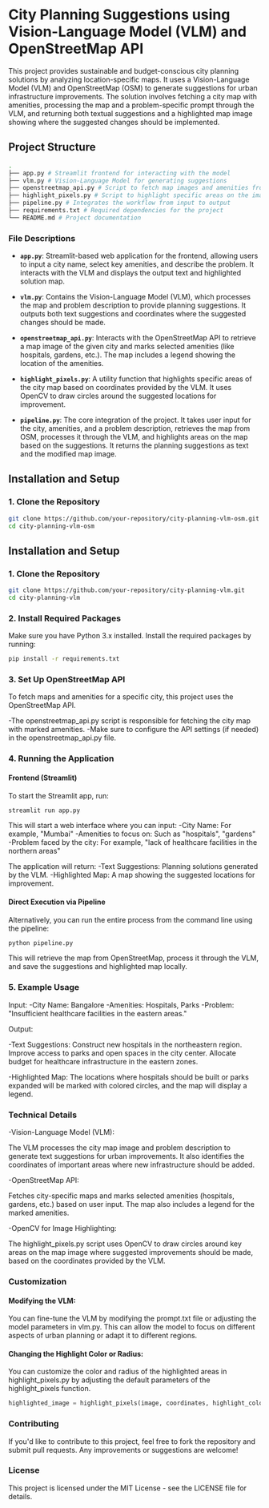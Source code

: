 # **City Planning Suggestions using Vision-Language Model (VLM) and OpenStreetMap API**

This project provides sustainable and budget-conscious city planning solutions by analyzing location-specific maps. It uses a Vision-Language Model (VLM) and OpenStreetMap (OSM) to generate suggestions for urban infrastructure improvements. The solution involves fetching a city map with amenities, processing the map and a problem-specific prompt through the VLM, and returning both textual suggestions and a highlighted map image showing where the suggested changes should be implemented.

## **Project Structure**

```bash
.
├── app.py # Streamlit frontend for interacting with the model
├── vlm.py # Vision-Language Model for generating suggestions
├── openstreetmap_api.py # Script to fetch map images and amenities from OSM API
├── highlight_pixels.py # Script to highlight specific areas on the image
├── pipeline.py # Integrates the workflow from input to output
├── requirements.txt # Required dependencies for the project
└── README.md # Project documentation

```

### **File Descriptions**

- **`app.py`**: Streamlit-based web application for the frontend, allowing users to input a city name, select key amenities, and describe the problem. It interacts with the VLM and displays the output text and highlighted solution map.
  
- **`vlm.py`**: Contains the Vision-Language Model (VLM), which processes the map and problem description to provide planning suggestions. It outputs both text suggestions and coordinates where the suggested changes should be made.

- **`openstreetmap_api.py`**: Interacts with the OpenStreetMap API to retrieve a map image of the given city and marks selected amenities (like hospitals, gardens, etc.). The map includes a legend showing the location of the amenities.

- **`highlight_pixels.py`**: A utility function that highlights specific areas of the city map based on coordinates provided by the VLM. It uses OpenCV to draw circles around the suggested locations for improvement.

- **`pipeline.py`**: The core integration of the project. It takes user input for the city, amenities, and a problem description, retrieves the map from OSM, processes it through the VLM, and highlights areas on the map based on the suggestions. It returns the planning suggestions as text and the modified map image.

## **Installation and Setup**

### **1. Clone the Repository**
```bash
git clone https://github.com/your-repository/city-planning-vlm-osm.git
cd city-planning-vlm-osm
```

## **Installation and Setup**

### **1. Clone the Repository**
```bash
git clone https://github.com/your-repository/city-planning-vlm.git
cd city-planning-vlm
```
### **2. Install Required Packages**
Make sure you have Python 3.x installed. Install the required packages by running:

```bash
pip install -r requirements.txt
```

### **3. Set Up OpenStreetMap API**
To fetch maps and amenities for a specific city, this project uses the OpenStreetMap API.

-The openstreetmap_api.py script is responsible for fetching the city map with marked amenities.
-Make sure to configure the API settings (if needed) in the openstreetmap_api.py file.

### **4. Running the Application**
#### Frontend (Streamlit)
To start the Streamlit app, run:
```bash
streamlit run app.py
```

This will start a web interface where you can input:
-City Name: For example, "Mumbai"
-Amenities to focus on: Such as "hospitals", "gardens"
-Problem faced by the city: For example, "lack of healthcare facilities in the northern areas"

The application will return:
-Text Suggestions: Planning solutions generated by the VLM.
-Highlighted Map: A map showing the suggested locations for improvement.

#### Direct Execution via Pipeline
Alternatively, you can run the entire process from the command line using the pipeline:

```bash
python pipeline.py
```

This will retrieve the map from OpenStreetMap, process it through the VLM, and save the suggestions and highlighted map locally.


### **5. Example Usage**

Input:
-City Name: Bangalore
-Amenities: Hospitals, Parks
-Problem: "Insufficient healthcare facilities in the eastern areas."

Output:

-Text Suggestions:
Construct new hospitals in the northeastern region.
Improve access to parks and open spaces in the city center.
Allocate budget for healthcare infrastructure in the eastern zones.

-Highlighted Map:
The locations where hospitals should be built or parks expanded will be marked with colored circles, and the map will display a legend.

### **Technical Details**

-Vision-Language Model (VLM):

The VLM processes the city map image and problem description to generate text suggestions for urban improvements. It also identifies the coordinates of important areas where new infrastructure should be added.

-OpenStreetMap API:

Fetches city-specific maps and marks selected amenities (hospitals, gardens, etc.) based on user input. The map also includes a legend for the marked amenities.

-OpenCV for Image Highlighting:

The highlight_pixels.py script uses OpenCV to draw circles around key areas on the map image where suggested improvements should be made, based on the coordinates provided by the VLM.

### **Customization**

#### Modifying the VLM:
You can fine-tune the VLM by modifying the prompt.txt file or adjusting the model parameters in vlm.py. This can allow the model to focus on different aspects of urban planning or adapt it to different regions.

#### Changing the Highlight Color or Radius:
You can customize the color and radius of the highlighted areas in highlight_pixels.py by adjusting the default parameters of the highlight_pixels function.

```python
highlighted_image = highlight_pixels(image, coordinates, highlight_color=(0, 255, 0), radius=100)
```

### **Contributing**
If you'd like to contribute to this project, feel free to fork the repository and submit pull requests. Any improvements or suggestions are welcome!

### **License**
This project is licensed under the MIT License - see the LICENSE file for details.

